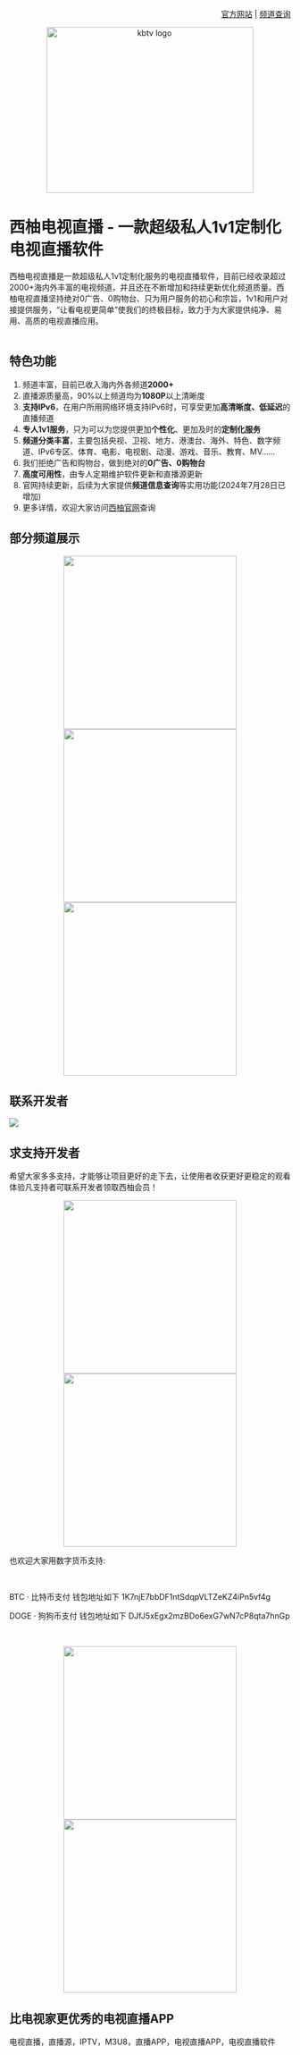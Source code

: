 <p align="right">
   <a href="https://xy.zkbhj.com?fr=github_readme" target="_blank">官方网站</a> | <a href="https://xy.zkbhj.com/channels.html" target="_blank">频道查询</a>
</p>


<p align="center">
  <a href="https://xy.zkbhj.com?fr=github_readme" target="_blank"><img src="https://qiniu.zkbhj.com/xy/github/KBTV-GITHUB-LOGO.png" width="370" height="297" alt="kbtv logo"></a>
</p>

# 西柚电视直播 - 一款超级私人1v1定制化电视直播软件

西柚电视直播是一款超级私人1v1定制化服务的电视直播软件，目前已经收录超过2000+海内外丰富的电视频道，并且还在不断增加和持续更新优化频道质量。西柚电视直播坚持绝对0广告、0购物台、只为用户服务的初心和宗旨，1v1和用户对接提供服务，“让看电视更简单”使我们的终极目标，致力于为大家提供纯净、易用、高质的电视直播应用。
</br> </br>

## 特色功能
1. 频道丰富，目前已收入海内外各频道**2000+**
2. 直播源质量高，90%以上频道均为**1080P**以上清晰度
3. **支持IPv6**，在用户所用网络环境支持IPv6时，可享受更加**高清晰度、低延迟**的直播频道
4. **专人1v1服务**，只为可以为您提供更加**个性化**、更加及时的**定制化服务**
5. **频道分类丰富**，主要包括央视、卫视、地方、港澳台、海外、特色、数字频道、IPv6专区、体育、电影、电视剧、动漫、游戏、音乐、教育、MV……
6. 我们拒绝广告和购物台，做到绝对的**0广告、0购物台**
7. **高度可用性**，由专人定期维护软件更新和直播源更新
8. 官网持续更新，后续为大家提供**频道信息查询**等实用功能(2024年7月28日已增加)
9. 更多详情，欢迎大家访问[西柚官网](https://xy.zkbhj.com)查询

## 部分频道展示   
<p align="center">
<img src="https://qiniu.zkbhj.com/xy/github/gat.png?fr=1" width="310">
<img src="https://qiniu.zkbhj.com/xy/github/hwt.png?fr=1" width="310">
<img src="https://qiniu.zkbhj.com/xy/github/tst.png?fr=1" width="310">
</p>

## 联系开发者
<img src="https://qiniu.zkbhj.com/xy/github/author.png">

## 求支持开发者
希望大家多多支持，才能够让项目更好的走下去，让使用者收获更好更稳定的观看体验凡支持者可联系开发者领取西柚会员！
<p align="center">
<img src="https://qiniu.zkbhj.com/xy/github/wechatPay.jpg?fr=1" width="310">
<img src="https://qiniu.zkbhj.com/xy/github/aliypay.jpg?fr=2" width="310">
</p>

<p>也欢迎大家用数字货币支持:</p>
</br>
<p>BTC · 比特币支付
钱包地址如下 1K7njE7bbDF1ntSdqpVLTZeKZ4iPn5vf4g
</p>
<p>DOGE · 狗狗币支付
钱包地址如下 DJfJ5xEgx2mzBDo6exG7wN7cP8qta7hnGp
</p>
</br>
<p align="center">
    <img src="https://qiniu.zkbhj.com/common/ercode/btczf.jpg" width="310">
    <img src="https://qiniu.zkbhj.com/common/ercode/dogezf.jpg" width="310">
</p>

## 比电视家更优秀的电视直播APP   

电视直播，直播源，IPTV，M3U8，直播APP，电视直播APP，电视直播软件
